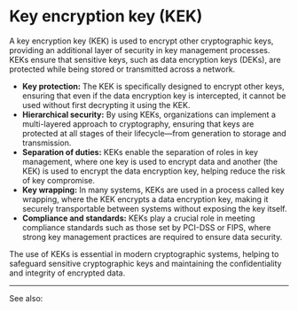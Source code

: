 
# Key encryption key (KEK)

A key encryption key (KEK) is used to encrypt other cryptographic keys, providing an additional layer of security in key management processes. KEKs ensure that sensitive keys, such as data encryption keys (DEKs), are protected while being stored or transmitted across a network.

- **Key protection:** The KEK is specifically designed to encrypt other keys, ensuring that even if the data encryption key is intercepted, it cannot be used without first decrypting it using the KEK.
- **Hierarchical security:** By using KEKs, organizations can implement a multi-layered approach to cryptography, ensuring that keys are protected at all stages of their lifecycle—from generation to storage and transmission.
- **Separation of duties:** KEKs enable the separation of roles in key management, where one key is used to encrypt data and another (the KEK) is used to encrypt the data encryption key, helping reduce the risk of key compromise.
- **Key wrapping:** In many systems, KEKs are used in a process called key wrapping, where the KEK encrypts a data encryption key, making it securely transportable between systems without exposing the key itself.
- **Compliance and standards:** KEKs play a crucial role in meeting compliance standards such as those set by PCI-DSS or FIPS, where strong key management practices are required to ensure data security.

The use of KEKs is essential in modern cryptographic systems, helping to safeguard sensitive cryptographic keys and maintaining the confidentiality and integrity of encrypted data.

---

See also: